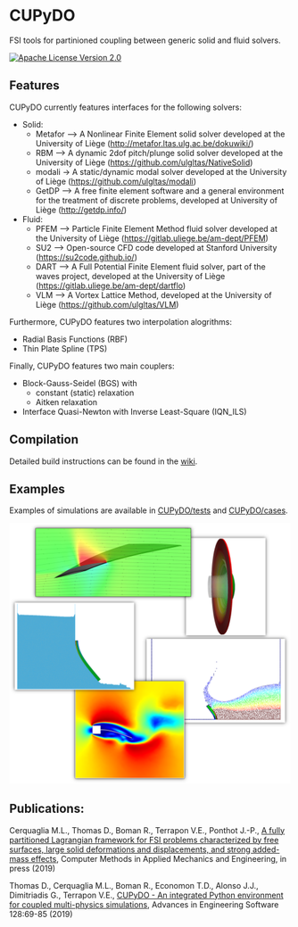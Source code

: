 # CUPyDO
FSI tools for partinioned coupling between generic solid and fluid solvers.

[![Apache License Version 2.0](https://img.shields.io/badge/license-Apache_2.0-green.svg)](LICENSE)

## Features
CUPyDO currently features interfaces for the following solvers:
- Solid:
  - Metafor --> A Nonlinear Finite Element solid solver developed at the University of Liège (http://metafor.ltas.ulg.ac.be/dokuwiki/)
  - RBM --> A dynamic 2dof pitch/plunge solid solver developed at the University of Liège (https://github.com/ulgltas/NativeSolid)
  - modali -> A static/dynamic modal solver developed at the University of Liège (https://github.com/ulgltas/modali)
  - GetDP --> A free finite element software and a general environment for the treatment of discrete problems, developed at University of Liège (http://getdp.info/)
- Fluid:
  - PFEM --> Particle Finite Element Method fluid solver developed at the University of Liège (https://gitlab.uliege.be/am-dept/PFEM)
  - SU2 --> Open-source CFD code developed at Stanford University (https://su2code.github.io/)
  - DART --> A Full Potential Finite Element fluid solver, part of the waves project, developed at the University of Liège (https://gitlab.uliege.be/am-dept/dartflo)
  - VLM --> A Vortex Lattice Method, developed at the University of Liège (https://github.com/ulgltas/VLM)

Furthermore, CUPyDO features two interpolation alogrithms:
- Radial Basis Functions (RBF)
- Thin Plate Spline (TPS)

Finally, CUPyDO features two main couplers:
- Block-Gauss-Seidel (BGS) with
  - constant (static) relaxation
  - Aitken relaxation
- Interface Quasi-Newton with Inverse Least-Square (IQN_ILS)

## Compilation
Detailed build instructions can be found in the [wiki](https://github.com/ulgltas/CUPyDO/wiki/Installation).

## Examples
Examples of simulations are available in [CUPyDO/tests](https://github.com/ulgltas/CUPyDO/tree/master/tests) and [CUPyDO/cases](https://github.com/ulgltas/CUPyDO/tree/master/cases).

![Screenshot](/tests/fsi_examples.png)

## Publications:
Cerquaglia M.L., Thomas D., Boman R., Terrapon V.E., Ponthot J.-P., [A fully partitioned Lagrangian framework for FSI problems characterized by free surfaces, large solid deformations and displacements, and strong added-mass effects](https://doi.org/10.1016/j.cma.2019.01.021), Computer Methods in Applied Mechanics and Engineering, in press (2019)

Thomas D., Cerquaglia M.L., Boman R., Economon T.D., Alonso J.J., Dimitriadis G., Terrapon V.E., [CUPyDO - An integrated Python environment for coupled multi-physics simulations](https://doi.org/10.1016/j.advengsoft.2018.05.007), Advances in Engineering Software 128:69-85 (2019)
